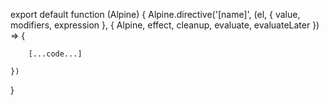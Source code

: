 

export default function (Alpine) {
    Alpine.directive('[name]', (el, { value, modifiers, expression }, { Alpine, effect, cleanup, evaluate, evaluateLater }) => {

        [...code...]

    })
}